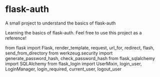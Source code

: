 # flask-auth
A small project to understand the basics of flask-auth

Learning the basics of flask-auth. Feel free to use this project as a reference!

from flask import Flask, render_template, request, url_for, redirect, flash, send_from_directory
from werkzeug.security import generate_password_hash, check_password_hash
from flask_sqlalchemy import SQLAlchemy
from flask_login import UserMixin, login_user, LoginManager, login_required, current_user, logout_user
